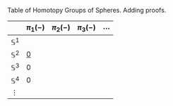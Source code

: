 Table of Homotopy Groups of Spheres. Adding proofs.



|  | $\pi_1(-)$ | $\pi_2(-)$ | $\pi_3(-)$ | $\cdots$ |
| ---- | ---- | ---- | ---- | ---- |
| $\mathbb{S}^1$ |  |  |  |  |
| $\mathbb{S}^2$ | [0](Lemmas/n_sphere_is_simply_connected.md)  |  |  |  |
| $\mathbb{S}^3$ | 0 |  |  |  |
| $\mathbb{S}^4$ | 0 |  |  |  |
| $\vdots$  |  |  |  |  |

